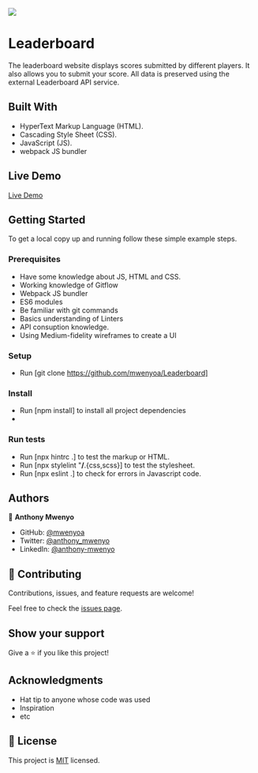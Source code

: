 
![](https://img.shields.io/badge/Microverse-blueviolet)
# Leaderboard
The leaderboard website displays scores submitted by different players. It also allows you to submit your score. All data is preserved using the external Leaderboard API service.


## Built With

- HyperText Markup Language (HTML).
- Cascading Style Sheet (CSS).
- JavaScript (JS).
- webpack JS bundler

## Live Demo

[Live Demo](https://mwenyoa.github.io/Leaderboard/)
## Getting Started
To get a local copy up and running follow these simple example steps.

### Prerequisites
- Have some knowledge about JS, HTML and CSS.
- Working knowledge of Gitflow
- Webpack JS bundler
- ES6 modules 
- Be familiar with git commands
- Basics understanding of Linters
- API consuption knowledge.
- Using Medium-fidelity wireframes to create a UI

### Setup
- Run [git clone https://github.com/mwenyoa/Leaderboard] 

### Install
- Run [npm install] to install all project dependencies
-

### Run tests
- Run [npx hintrc .] to test the markup or HTML.
- Run [npx stylelint "**/**.{css,scss}] to test the stylesheet.
- Run [npx eslint .] to check for errors in Javascript code.

## Authors

👤 **Anthony Mwenyo**

- GitHub: [@mwenyoa](https://github.com/mwenyoa)
- Twitter: [@anthony_mwenyo](https://twitter.com/anthony_mwenyo)
- LinkedIn: [@anthony-mwenyo](https://www.linkedin.com/in/anthony-mwenyo-710318131/)


## 🤝 Contributing

Contributions, issues, and feature requests are welcome!

Feel free to check the [issues page](../../issues/).

## Show your support

Give a ⭐️ if you like this project!

## Acknowledgments

- Hat tip to anyone whose code was used
- Inspiration
- etc

## 📝 License

This project is [MIT](./MIT.md) licensed.
